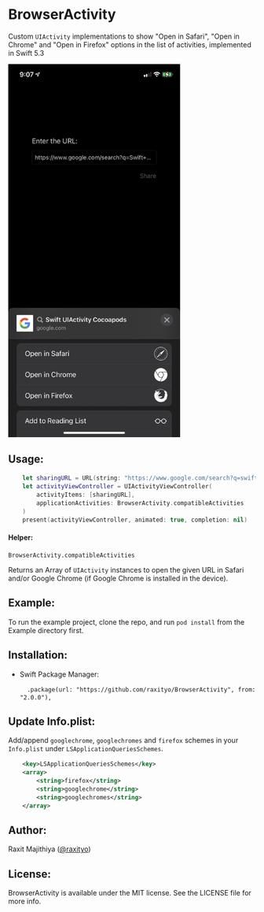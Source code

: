 # BrowserActivity

Custom `UIActivity` implementations to show "Open in Safari", "Open in Chrome" and "Open in Firefox" options in the list of activities, implemented in Swift 5.3

<img src="/screenshot/screenshot.jpeg" alt="UIActivity Screenshot" width="350"/>

## Usage:
```swift
	let sharingURL = URL(string: "https://www.google.com/search?q=swift")
	let activityViewController = UIActivityViewController(
	    activityItems: [sharingURL],
	    applicationActivities: BrowserActivity.compatibleActivities
	)
	present(activityViewController, animated: true, completion: nil)
```
#### Helper:
```
BrowserActivity.compatibleActivities
```
Returns an Array of `UIActivity` instances to open the given URL in Safari and/or Google Chrome (if Google Chrome is installed in the device).

## Example:

To run the example project, clone the repo, and run `pod install` from the Example directory first.

## Installation:
- Swift Package Manager:
  ```
    .package(url: "https://github.com/raxityo/BrowserActivity", from: "2.0.0"),
  ```

## Update Info.plist:

Add/append `googlechrome`, `googlechromes` and `firefox` schemes in your `Info.plist` under `LSApplicationQueriesSchemes`.

```xml
	<key>LSApplicationQueriesSchemes</key>
	<array>
		<string>firefox</string>
		<string>googlechrome</string>
		<string>googlechromes</string>
	</array>
```

## Author:

Raxit Majithiya ([@raxityo](https://twitter.com/raxityo))

## License:

BrowserActivity is available under the MIT license. See the LICENSE file for more info.
